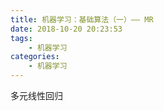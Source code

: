 ```yaml
---
title: 机器学习：基础算法（一）—— MR
date: 2018-10-20 20:23:53
tags: 
    - 机器学习
categories:
    - 机器学习
---
```


多元线性回归